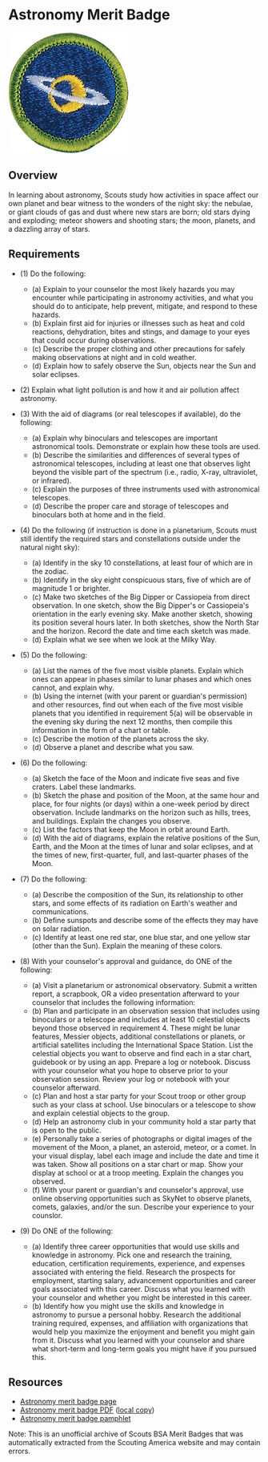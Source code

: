

# Astronomy Merit Badge

![Astronomy Merit Badge](images/astronomy-merit-badge.jpg)

## Overview



In learning about astronomy, Scouts study how activities in space affect our own planet and bear witness to the wonders of the night sky: the nebulae, or giant clouds of gas and dust where new stars are born; old stars dying and exploding; meteor showers and shooting stars; the moon, planets, and a dazzling array of stars.

## Requirements

* (1) Do the following:
    * (a) Explain to your counselor the most likely hazards you may encounter while participating in astronomy activities, and what you should do to anticipate, help prevent, mitigate, and respond to these hazards.
    * (b) Explain first aid for injuries or illnesses such as heat and cold reactions, dehydration, bites and stings, and damage to your eyes that could occur during observations.
    * (c) Describe the proper clothing and other precautions for safely making observations at night and in cold weather.
    * (d) Explain how to safely observe the Sun, objects near the Sun and solar eclipses.


* (2) Explain what light pollution is and how it and air pollution affect astronomy.
* (3) With the aid of diagrams (or real telescopes if available), do the following:
    * (a) Explain why binoculars and telescopes are important astronomical tools. Demonstrate or explain how these tools are used.
    * (b) Describe the similarities and differences of several types of astronomical telescopes, including at least one that observes light beyond the visible part of the spectrum (i.e., radio, X-ray, ultraviolet, or infrared).
    * (c) Explain the purposes of three instruments used with astronomical telescopes.
    * (d) Describe the proper care and storage of telescopes and binoculars both at home and in the field.


* (4) Do the following (if instruction is done in a planetarium, Scouts must still identify the required stars and constellations outside under the natural night sky):
    * (a) Identify in the sky 10 constellations, at least four of which are in the zodiac.
    * (b) Identify in the sky eight conspicuous stars, five of which are of magnitude 1 or brighter.
    * (c) Make two sketches of the Big Dipper or Cassiopeia from direct observation. In one sketch, show the Big Dipper's or Cassiopeia's orientation in the early evening sky. Make another sketch, showing its position several hours later. In both sketches, show the North Star and the horizon. Record the date and time each sketch was made.
    * (d) Explain what we see when we look at the Milky Way.


* (5) Do the following:
    * (a) List the names of the five most visible planets. Explain which ones can appear in phases similar to lunar phases and which ones cannot, and explain why.
    * (b) Using the internet (with your parent or guardian's permission) and other resources, find out when each of the five most visible planets that you identified in requirement 5(a) will be observable in the evening sky during the next 12 months, then compile this information in the form of a chart or table.
    * (c) Describe the motion of the planets across the sky.
    * (d) Observe a planet and describe what you saw.


* (6) Do the following:
    * (a) Sketch the face of the Moon and indicate five seas and five craters. Label these landmarks.
    * (b) Sketch the phase and position of the Moon, at the same hour and place, for four nights (or days) within a one-week period by direct observation. Include landmarks on the horizon such as hills, trees, and buildings. Explain the changes you observe.
    * (c) List the factors that keep the Moon in orbit around Earth.
    * (d) With the aid of diagrams, explain the relative positions of the Sun, Earth, and the Moon at the times of lunar and solar eclipses, and at the times of new, first-quarter, full, and last-quarter phases of the Moon.


* (7) Do the following:
    * (a) Describe the composition of the Sun, its relationship to other stars, and some effects of its radiation on Earth's weather and communications.
    * (b) Define sunspots and describe some of the effects they may have on solar radiation.
    * (c) Identify at least one red star, one blue star, and one yellow star (other than the Sun). Explain the meaning of these colors.


* (8) With your counselor's approval and guidance, do ONE of the following:
    * (a) Visit a planetarium or astronomical observatory. Submit a written report, a scrapbook, OR a video presentation afterward to your counselor that includes the following information:
    * (b) Plan and participate in an observation session that includes using binoculars or a telescope and includes at least 10 celestial objects beyond those observed in requirement 4. These might be lunar features, Messier objects, additional constellations or planets, or artificial satellites including the International Space Station. List the celestial objects you want to observe and find each in a star chart, guidebook or by using an app. Prepare a log or notebook. Discuss with your counselor what you hope to observe prior to your observation session. Review your log or notebook with your counselor afterward.
    * (c) Plan and host a star party for your Scout troop or other group such as your class at school. Use binoculars or a telescope to show and explain celestial objects to the group.
    * (d) Help an astronomy club in your community hold a star party that is open to the public.
    * (e) Personally take a series of photographs or digital images of the movement of the Moon, a planet, an asteroid, meteor, or a comet. In your visual display, label each image and include the date and time it was taken. Show all positions on a star chart or map. Show your display at school or at a troop meeting. Explain the changes you observed.
    * (f) With your parent or guardian's and counselor's approval, use online observing opportunities such as SkyNet to observe planets, comets, galaxies, and/or the sun. Describe your experience to your counslor.


* (9) Do ONE of the following:
    * (a) Identify three career opportunities that would use skills and knowledge in astronomy. Pick one and research the training, education, certification requirements, experience, and expenses associated with entering the field. Research the prospects for employment, starting salary, advancement opportunities and career goals associated with this career. Discuss what you learned with your counselor and whether you might be interested in this career.
    * (b) Identify how you might use the skills and knowledge in astronomy to pursue a personal hobby. Research the additional training required, expenses, and affiliation with organizations that would help you maximize the enjoyment and benefit you might gain from it. Discuss what you learned with your counselor and share what short-term and long-term goals you might have if you pursued this.




## Resources

- [Astronomy merit badge page](https://www.scouting.org/merit-badges/astronomy/)
- [Astronomy merit badge PDF](https://filestore.scouting.org/filestore/Merit_Badge_ReqandRes/Pamphlets/Astronomy_2024.pdf) ([local copy](files/astronomy-merit-badge.pdf))
- [Astronomy merit badge pamphlet](https://www.scoutshop.org/bsa-astronomy-merit-badge-pamphlet-661050.html)

Note: This is an unofficial archive of Scouts BSA Merit Badges that was automatically extracted from the Scouting America website and may contain errors.